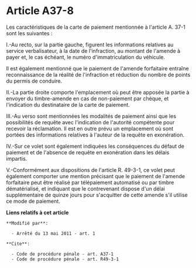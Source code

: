 # Article A37-8

Les caractéristiques de la carte de paiement mentionnée à l'article A. 37-1 sont les suivantes : 

I.-Au recto, sur la partie gauche, figurent les informations relatives au service verbalisateur, à la date de l'infraction,
au montant de l'amende à payer et, le cas échéant, le numéro d'immatriculation du véhicule. 

Il est également mentionné que le paiement de l'amende forfaitaire entraîne reconnaissance de la réalité de l'infraction et
réduction du nombre de points du permis de conduire. 

II.-La partie droite comporte l'emplacement où peut être apposée la partie à envoyer du timbre-amende en cas de non-paiement
par chèque, et l'indication du destinataire de la carte de paiement. 

III.-Au verso sont mentionnées les modalités de paiement ainsi que les possibilités de requête avec l'indication de
l'autorité compétente pour recevoir la réclamation. Il est en outre prévu un emplacement où sont portées des informations
relatives à l'auteur de la requête en exonération. 

IV.-Sur ce volet sont également indiquées les conséquences du défaut de paiement et de l'absence de requête en exonération
dans les délais impartis. 

V.-Conformément aux dispositions de l'article R. 49-3-1, ce volet peut également comporter une mention précisant que le
paiement de l'amende forfaitaire peut être réalisé par télépaiement automatisé ou par timbre dématérialisé, et indiquant que
le contrevenant dispose d'un délai supplémentaire de quinze jours pour s'acquitter de cette amende s'il utilise ce mode de
paiement.

**Liens relatifs à cet article**

	**Modifié par**:

	  - Arrêté du 13 mai 2011 - art. 1

	**Cite**:

	  - Code de procédure pénale - art. A37-1
	  - Code de procédure pénale - art. R49-3-1
